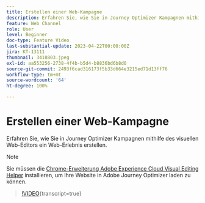```yaml
---
title: Erstellen einer Web-Kampagne
description: Erfahren Sie, wie Sie in Journey Optimizer Kampagnen mithilfe des visuellen Web-Editors ein Web-Erlebnis erstellen.
feature: Web Channel
role: User
level: Beginner
doc-type: Feature Video
last-substantial-update: 2023-04-22T00:00:00Z
jira: KT-13111
thumbnail: 3418803.jpeg
exl-id: aa553256-2738-4f4b-b5d4-b8836bd6b8d0
source-git-commit: 2493f6cad316173f5b33d664e3215ed71d13ff76
workflow-type: tm+mt
source-wordcount: '64'
ht-degree: 100%

---
```


# Erstellen einer Web-Kampagne

Erfahren Sie, wie Sie in Journey Optimizer Kampagnen mithilfe des visuellen Web-Editors ein Web-Erlebnis erstellen.

>[!NOTE]
> Sie müssen die [Chrome-Erweiterung Adobe Experience Cloud Visual Editing Helper](https://chrome.google.com/webstore/detail/adobe-experience-cloud-vi/kgmjjkfjacffaebgpkpcllakjifppnca) installieren, um Ihre Website in Adobe Journey Optimizer laden zu können.

>[!VIDEO](https://video.tv.adobe.com/v/3452644/?quality=12&learn=on&captions=ger){transcript=true}
